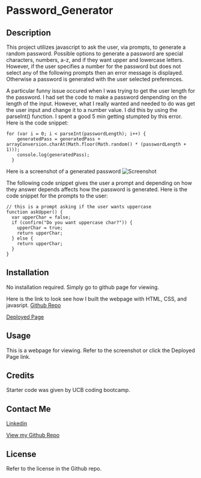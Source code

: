 # Password_Generator

## Description

This project utilizes javascript to ask the user, via prompts, to generate a random password. Possible options to generate a password are special characters, numbers, a-z, and if they want upper and lowercase letters. However, if the user specifies a number for the password but does not select any of the following prompts then an error message is displayed. Otherwise a password is generated with the user selected preferences. 

A particular funny issue occured when I was trying to get the user length for the password. I had set the code to make a password denpending on the length of the input. However, what I really wanted  and needed to do was get the user input and change it to a number value. I did this by using the parseInt() function. I spent a good 5 min getting stumpted by this error. 
Here is the code snippet:
```
for (var i = 0; i < parseInt(passwordLength); i++) {
    generatedPass = generatedPass + arrayConversion.charAt(Math.floor(Math.random() * (passwordLength + 1)));
    console.log(generatedPass);
  }
```

Here is a screenshot of a generated password
![Screenshot]()

The following code snippet gives the user a prompt and depending on how they answer depends affects how the password is generated. Here is the code snippet for the prompts to the user:
```
// this is a prompt asking if the user wants uppercase
function askUpper() {
  var upperChar = false;
  if (confirm("Do you want uppercase char?")) {
    upperChar = true;
    return upperChar;
  } else {
    return upperChar;
  }
}
```


## Installation

No installation required. Simply go to github page for viewing.

Here is the link to look see how I built the webpage with HTML, CSS, and javasript.
[Github Repo](https://github.com/johnfrom209/Password_Generator)

[Deployed Page](https://johnfrom209.github.io/Password_Generator/)

## Usage

This is a webpage for viewing. Refer to the screenshot or click the Deployed Page link.

## Credits

Starter code was given by UCB coding bootcamp.

## Contact Me

[Linkedin](https://www.linkedin.com/in/johnfrom209/)

[View my Github Repo](https://github.com/johnfrom209)

## License

Refer to the license in the Github repo.